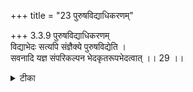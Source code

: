 +++
title = "23 पुरुषविद्याधिकरणम्"

+++
3.3.9 पुरुषविद्याधिकरणम्  
विद्याभेदः सत्यपि संज्ञैक्ये पुरुषविद्येति ।  
सवनादि यज्ञ संपरिकल्पन भेदकृतरूपभेदत्वात् ।। 29 ।।

<details><summary>टीका</summary>

3.3.9 पुरुषविद्याधिकरणम् The prima facie view is : in the छान्दोग्य and in the तैत्तिरीय meditations on Brahman are enjoined. And the two are one and the same. This view is not correct. Although the two meditations are referred to by the same name - पुरुसविद्या yet they are different as the attribute mentioned in one meditation is not mentioned in the other. The तैत्तिरीय text does not mention the parts of sacrifice mentioned in the छान्दोग्य for the purpose of meditation. The छान्दोग्य text does not make any reference to the three libations which the तैत्तिरीय mentions. (Hence the two injunctions are different). Notes : 1. III. xvi. 1. 2. नारायनाणुवाक 51.
</details>

